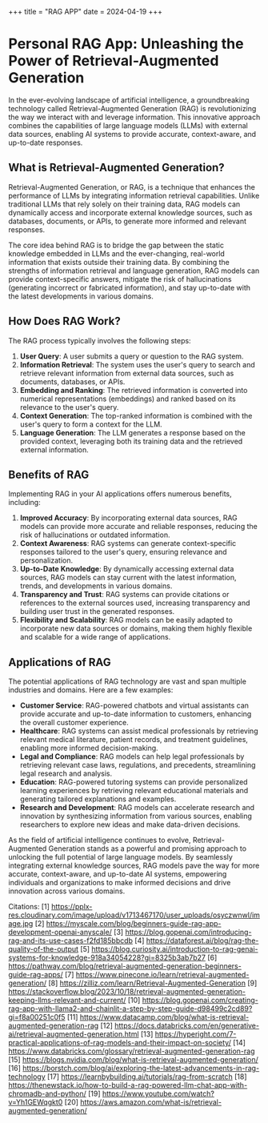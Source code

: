 +++
title = "RAG APP"
date = 2024-04-19
+++

# Personal RAG App: Unleashing the Power of Retrieval-Augmented Generation

In the ever-evolving landscape of artificial intelligence, a groundbreaking technology called Retrieval-Augmented Generation (RAG) is revolutionizing the way we interact with and leverage information. This innovative approach combines the capabilities of large language models (LLMs) with external data sources, enabling AI systems to provide accurate, context-aware, and up-to-date responses.

## What is Retrieval-Augmented Generation?

Retrieval-Augmented Generation, or RAG, is a technique that enhances the performance of LLMs by integrating information retrieval capabilities. Unlike traditional LLMs that rely solely on their training data, RAG models can dynamically access and incorporate external knowledge sources, such as databases, documents, or APIs, to generate more informed and relevant responses.

The core idea behind RAG is to bridge the gap between the static knowledge embedded in LLMs and the ever-changing, real-world information that exists outside their training data. By combining the strengths of information retrieval and language generation, RAG models can provide context-specific answers, mitigate the risk of hallucinations (generating incorrect or fabricated information), and stay up-to-date with the latest developments in various domains.

## How Does RAG Work?

The RAG process typically involves the following steps:

1. **User Query**: A user submits a query or question to the RAG system.
2. **Information Retrieval**: The system uses the user's query to search and retrieve relevant information from external data sources, such as documents, databases, or APIs.
3. **Embedding and Ranking**: The retrieved information is converted into numerical representations (embeddings) and ranked based on its relevance to the user's query.
4. **Context Generation**: The top-ranked information is combined with the user's query to form a context for the LLM.
5. **Language Generation**: The LLM generates a response based on the provided context, leveraging both its training data and the retrieved external information.

## Benefits of RAG

Implementing RAG in your AI applications offers numerous benefits, including:

1. **Improved Accuracy**: By incorporating external data sources, RAG models can provide more accurate and reliable responses, reducing the risk of hallucinations or outdated information.
2. **Context Awareness**: RAG systems can generate context-specific responses tailored to the user's query, ensuring relevance and personalization.
3. **Up-to-Date Knowledge**: By dynamically accessing external data sources, RAG models can stay current with the latest information, trends, and developments in various domains.
4. **Transparency and Trust**: RAG systems can provide citations or references to the external sources used, increasing transparency and building user trust in the generated responses.
5. **Flexibility and Scalability**: RAG models can be easily adapted to incorporate new data sources or domains, making them highly flexible and scalable for a wide range of applications.

## Applications of RAG

The potential applications of RAG technology are vast and span multiple industries and domains. Here are a few examples:

- **Customer Service**: RAG-powered chatbots and virtual assistants can provide accurate and up-to-date information to customers, enhancing the overall customer experience.
- **Healthcare**: RAG systems can assist medical professionals by retrieving relevant medical literature, patient records, and treatment guidelines, enabling more informed decision-making.
- **Legal and Compliance**: RAG models can help legal professionals by retrieving relevant case laws, regulations, and precedents, streamlining legal research and analysis.
- **Education**: RAG-powered tutoring systems can provide personalized learning experiences by retrieving relevant educational materials and generating tailored explanations and examples.
- **Research and Development**: RAG models can accelerate research and innovation by synthesizing information from various sources, enabling researchers to explore new ideas and make data-driven decisions.

As the field of artificial intelligence continues to evolve, Retrieval-Augmented Generation stands as a powerful and promising approach to unlocking the full potential of large language models. By seamlessly integrating external knowledge sources, RAG models pave the way for more accurate, context-aware, and up-to-date AI systems, empowering individuals and organizations to make informed decisions and drive innovation across various domains.

Citations:
[1] https://pplx-res.cloudinary.com/image/upload/v1713467170/user_uploads/osyczwnwl/image.jpg
[2] https://myscale.com/blog/beginners-guide-rag-app-development-openai-anyscale/
[3] https://blog.gopenai.com/introducing-rag-and-its-use-cases-f2fd185bbcdb
[4] https://dataforest.ai/blog/rag-the-quality-of-the-output
[5] https://blog.curiosity.ai/introduction-to-rag-genai-systems-for-knowledge-918a34054228?gi=8325b3ab7b27
[6] https://pathway.com/blog/retrieval-augmented-generation-beginners-guide-rag-apps/
[7] https://www.pinecone.io/learn/retrieval-augmented-generation/
[8] https://zilliz.com/learn/Retrieval-Augmented-Generation
[9] https://stackoverflow.blog/2023/10/18/retrieval-augmented-generation-keeping-llms-relevant-and-current/
[10] https://blog.gopenai.com/creating-rag-app-with-llama2-and-chainlit-a-step-by-step-guide-d98499c2cd89?gi=f8a00251c0f5
[11] https://www.datacamp.com/blog/what-is-retrieval-augmented-generation-rag
[12] https://docs.databricks.com/en/generative-ai/retrieval-augmented-generation.html
[13] https://hyperight.com/7-practical-applications-of-rag-models-and-their-impact-on-society/
[14] https://www.databricks.com/glossary/retrieval-augmented-generation-rag
[15] https://blogs.nvidia.com/blog/what-is-retrieval-augmented-generation/
[16] https://borstch.com/blog/ai/exploring-the-latest-advancements-in-rag-technology
[17] https://learnbybuilding.ai/tutorials/rag-from-scratch
[18] https://thenewstack.io/how-to-build-a-rag-powered-llm-chat-app-with-chromadb-and-python/
[19] https://www.youtube.com/watch?v=Yh1GEWqgkt0
[20] https://aws.amazon.com/what-is/retrieval-augmented-generation/